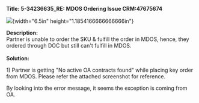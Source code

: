 **Title: 5-34236635_RE: MDOS Ordering Issue CRM:47675674**

![](media/image1.png){width="6.5in" height="1.1854166666666666in"}

**Description:**\
Partner is unable to order the SKU & fulfill the order in MDOS, hence,
they ordered through DOC but still can\'t fulfill in MDOS.\
\
**Solution:**

1\) Partner is getting "No active OA contracts found" while placing key
order from MDOS. Please refer the attached screenshot for reference.

By looking into the error message, it seems the exception is coming from
OA.
